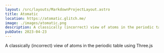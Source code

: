 ```yaml
---
layout: /src/layouts/MarkdownProjectLayout.astro
title: Atomatic
location: https://atomatic.glitch.me/
image: ./images/atomatic.png
description: A classically (incorrect) view of atoms in the periodic table using Three.js
pubDate: 2023-04-23
---
```

A classically (incorrect) view of atoms in the periodic table using Three.js